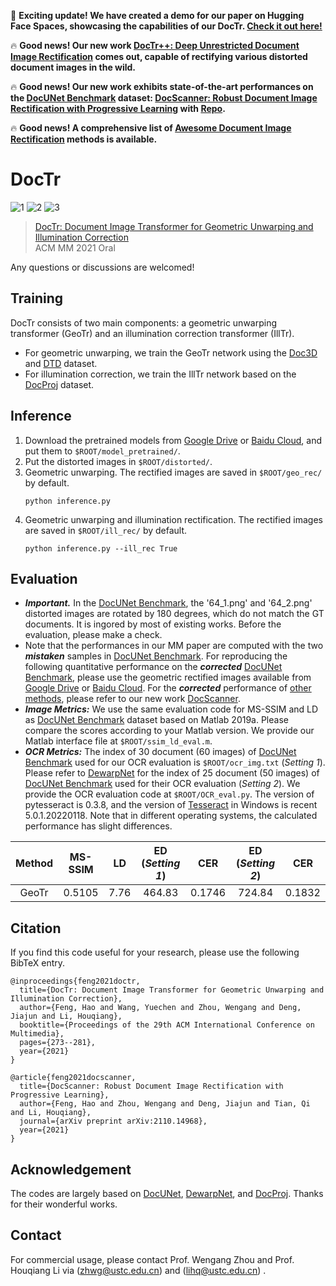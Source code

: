 🚀 **Exciting update! We have created a demo for our paper on Hugging Face Spaces, showcasing the capabilities of our DocTr. [Check it out here!](https://huggingface.co/spaces/HaoFeng2019/DocTr)**

🔥 **Good news! Our new work [DocTr++: Deep Unrestricted Document Image Rectification](https://github.com/fh2019ustc/DocTr-Plus) comes out, capable of rectifying various distorted document images in the wild.**

🔥 **Good news! Our new work exhibits state-of-the-art performances on the [DocUNet Benchmark](https://www3.cs.stonybrook.edu/~cvl/docunet.html) dataset:
[DocScanner: Robust Document Image Rectification with Progressive Learning](https://drive.google.com/file/d/1mmCUj90rHyuO1SmpLt361youh-07Y0sD/view?usp=share_link) with [Repo](https://github.com/fh2019ustc/DocScanner).** 

🔥 **Good news! A comprehensive list of [Awesome Document Image Rectification](https://github.com/fh2019ustc/Awesome-Document-Image-Rectification) methods is available.** 

# DocTr

![1](https://user-images.githubusercontent.com/50725551/144743905-2b81e3ab-f2f7-4eee-aa87-f37b740f6998.png)
![2](https://user-images.githubusercontent.com/50725551/144743916-2c0762d0-727f-4d9c-afb2-3161dbaea47a.png)
![3](https://user-images.githubusercontent.com/50725551/144743919-1ff821f1-f2b1-441b-a442-f29e05d08326.png)


> [DocTr: Document Image Transformer for Geometric Unwarping and Illumination Correction](https://arxiv.org/pdf/2110.12942v2.pdf)  
> ACM MM 2021 Oral

Any questions or discussions are welcomed!


## Training
DocTr consists of two main components: a geometric unwarping transformer (GeoTr) and an illumination correction transformer (IllTr).
- For geometric unwarping, we train the GeoTr network using the [Doc3D](https://github.com/fh2019ustc/doc3D-dataset) and [DTD](https://www.robots.ox.ac.uk/~vgg/data/dtd/) dataset.
- For illumination correction, we train the IllTr network based on the [DocProj](https://github.com/xiaoyu258/DocProj) dataset.

## Inference 
1. Download the pretrained models from [Google Drive](https://drive.google.com/drive/folders/1eZRxnRVpf5iy3VJakJNTKWw5Zk9g-F_0?usp=sharing) or [Baidu Cloud](https://pan.baidu.com/s/1Cq9bfyAJ9MWwxj0CarqmKw?pwd=jmy1), and put them to `$ROOT/model_pretrained/`.
2. Put the distorted images in `$ROOT/distorted/`.
3. Geometric unwarping. The rectified images are saved in `$ROOT/geo_rec/` by default.
    ```
    python inference.py
    ```
4. Geometric unwarping and illumination rectification. The rectified images are saved in `$ROOT/ill_rec/` by default.
    ```
    python inference.py --ill_rec True
    ```

## Evaluation
- ***Important.*** In the [DocUNet Benchmark](https://www3.cs.stonybrook.edu/~cvl/docunet.html), the '64_1.png' and '64_2.png' distorted images are rotated by 180 degrees, which do not match the GT documents. It is ingored by most of existing works. Before the evaluation, please make a check.
- Note that the performances in our MM paper are computed with the two ***mistaken*** samples in [DocUNet Benchmark](https://www3.cs.stonybrook.edu/~cvl/docunet.html). For reproducing the following quantitative performance on the ***corrected*** [DocUNet Benchmark](https://www3.cs.stonybrook.edu/~cvl/docunet.html), please use the geometric rectified images available from [Google Drive](https://drive.google.com/drive/folders/1kJ34Nk18RVPwYK8mdfcQvU_67whD9tMe?usp=sharing) or [Baidu Cloud](https://pan.baidu.com/s/1Cq9bfyAJ9MWwxj0CarqmKw?pwd=jmy1). For the ***corrected*** performance of [other methods](https://github.com/fh2019ustc/Awesome-Document-Image-Rectification), please refer to our new work [DocScanner](https://drive.google.com/file/d/1mmCUj90rHyuO1SmpLt361youh-07Y0sD/view?usp=share_link).
- ***Image Metrics:***  We use the same evaluation code for MS-SSIM and LD as [DocUNet Benchmark](https://www3.cs.stonybrook.edu/~cvl/docunet.html) dataset based on Matlab 2019a. Please compare the scores according to your Matlab version. We provide our Matlab interface file at ```$ROOT/ssim_ld_eval.m```.
- ***OCR Metrics:*** The index of 30 document (60 images) of [DocUNet Benchmark](https://www3.cs.stonybrook.edu/~cvl/docunet.html) used for our OCR evaluation is ```$ROOT/ocr_img.txt``` (*Setting 1*). Please refer to [DewarpNet](https://github.com/cvlab-stonybrook/DewarpNet) for the index of 25 document (50 images) of [DocUNet Benchmark](https://www3.cs.stonybrook.edu/~cvl/docunet.html) used for their OCR evaluation (*Setting 2*). We provide the OCR evaluation code at ```$ROOT/OCR_eval.py```. The version of pytesseract is 0.3.8, and the version of [Tesseract](https://digi.bib.uni-mannheim.de/tesseract/) in Windows is recent 5.0.1.20220118. 
Note that in different operating systems, the calculated performance has slight differences.

|      Method      |    MS-SSIM   |      LD     |     ED (*Setting 1*)    |       CER      |      ED (*Setting 2*)   |      CER     | 
|:----------------:|:------------:|:--------------:| :-------:|:--------------:|:-------:|:--------------:|
|      GeoTr       |     0.5105   |     7.76    |    464.83 |     0.1746     |    724.84 |     0.1832     | 


## Citation

If you find this code useful for your research, please use the following BibTeX entry.

```
@inproceedings{feng2021doctr,
  title={DocTr: Document Image Transformer for Geometric Unwarping and Illumination Correction},
  author={Feng, Hao and Wang, Yuechen and Zhou, Wengang and Deng, Jiajun and Li, Houqiang},
  booktitle={Proceedings of the 29th ACM International Conference on Multimedia},
  pages={273--281},
  year={2021}
}
```

```
@article{feng2021docscanner,
  title={DocScanner: Robust Document Image Rectification with Progressive Learning},
  author={Feng, Hao and Zhou, Wengang and Deng, Jiajun and Tian, Qi and Li, Houqiang},
  journal={arXiv preprint arXiv:2110.14968},
  year={2021}
}
```


## Acknowledgement
The codes are largely based on [DocUNet](https://www3.cs.stonybrook.edu/~cvl/docunet.html), [DewarpNet](https://github.com/cvlab-stonybrook/DewarpNet), and [DocProj](https://github.com/xiaoyu258/DocProj). Thanks for their wonderful works.


## Contact
For commercial usage, please contact Prof. Wengang Zhou and Prof. Houqiang Li via ([zhwg@ustc.edu.cn](zhwg@ustc.edu.cn)) and ([lihq@ustc.edu.cn](lihq@ustc.edu.cn)) .

